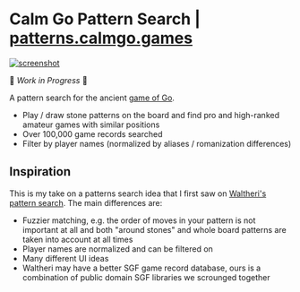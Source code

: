 # Calm Go Pattern Search | [patterns.calmgo.games](https://patterns.calmgo.games)

[![screenshot](./screenshot.png)](https://patterns.calmgo.games)

🚧 _Work in Progress_ 🚧

A pattern search for the ancient [game of Go](<https://en.wikipedia.org/wiki/Go_(game)>).

- Play / draw stone patterns on the board and find pro and high-ranked amateur games with similar positions
- Over 100,000 game records searched
- Filter by player names (normalized by aliases / romanization differences)

## Inspiration

This is my take on a patterns search idea that I first saw on [Waltheri's pattern search](https://ps.waltheri.net/). The main differences are:

- Fuzzier matching, e.g. the order of moves in your pattern is not important at all and both "around stones" and whole board patterns are taken into account at all times
- Player names are normalized and can be filtered on
- Many different UI ideas
- Waltheri may have a better SGF game record database, ours is a combination of public domain SGF libraries we scrounged together
